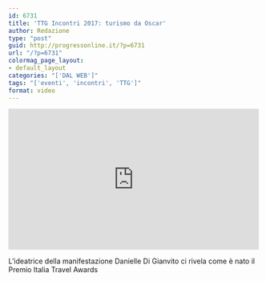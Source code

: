 ```yaml
---
id: 6731
title: 'TTG Incontri 2017: turismo da Oscar'
author: Redazione
type: "post"
guid: http://progressonline.it/?p=6731
url: "/?p=6731"
colormag_page_layout:
- default_layout
categories: "['DAL WEB']"
tags: "['eventi', 'incontri', 'TTG']"
format: video
---
```


<iframe allow="accelerometer; autoplay; clipboard-write; encrypted-media; gyroscope; picture-in-picture; web-share" allowfullscreen="" frameborder="0" height="281" loading="lazy" src="https://www.youtube.com/embed/NtK5JQXBMSU?feature=oembed" title="TTG Incontri 2017: turismo da Oscar" width="500"></iframe>

L’ideatrice della manifestazione Danielle Di Gianvito ci rivela come è nato il Premio Italia Travel Awards